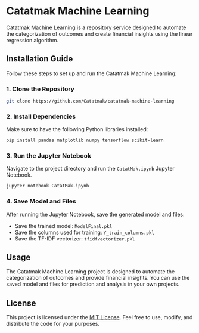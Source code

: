 # Catatmak Machine Learning

Catatmak Machine Learning is a repository service designed to automate the categorization of outcomes and create financial insights using the linear regression algorithm.

## Installation Guide

Follow these steps to set up and run the Catatmak Machine Learning:

### 1. Clone the Repository

```bash
git clone https://github.com/Catatmak/catatmak-machine-learning
```

### 2. Install Dependencies

Make sure to have the following Python libraries installed:

```bash
pip install pandas matplotlib numpy tensorflow scikit-learn
```

### 3. Run the Jupyter Notebook

Navigate to the project directory and run the `CatatMak.ipynb` Jupyter Notebook.

```bash
jupyter notebook CatatMak.ipynb
```

### 4. Save Model and Files

After running the Jupyter Notebook, save the generated model and files:

- Save the trained model: `ModelFinal.pkl`
- Save the columns used for training: `Y_train_columns.pkl`
- Save the TF-IDF vectorizer: `tfidfvectorizer.pkl`

## Usage

The Catatmak Machine Learning project is designed to automate the categorization of outcomes and provide financial insights. You can use the saved model and files for prediction and analysis in your own projects.

## License

This project is licensed under the [MIT License](LICENSE). Feel free to use, modify, and distribute the code for your purposes.
